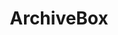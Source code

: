 ---
draft: false
title: ArchiveBox
content:
  id: archivebox
  name: ArchiveBox
  logo: /images/hosting-and-infrastructure/storage/archivebox/logo.png
  website: https://archivebox.io/
  iframe_website: /website-iframe/hosting-and-infrastructure/storage/archivebox
  dashboardImage: /images/hosting-and-infrastructure/storage/archivebox/screenshot-1.png
  short_description: ArchiveBox is a powerful, self-hosted internet archiving solution to collect, save, and view sites you want to preserve offline.
  description: ArchiveBox is a powerful, self-hosted internet archiving solution to collect, save, and view sites you want to preserve offline.
  features:
    - title: Powerfull, intuitive command line interface
      description: ArchiveBox comes with a command-line app that works directly from your terminal, a web application that works seamlessly in all modern browsers, and a new released desktop app that works for Windows, Linux, and macOS.
    - title: Scheduled Archiving
      description: "ArchiveBox contains a built-in scheduler that supports pulling in URLs regularly from the web or from the local filesystem. ArchiveBox ignores links that are imported multiple times (keeping the earliest version that it's seen). This means you can add cron jobs that regularly poll the same file or URL for new links, adding only new ones as necessary, or you can pass --overwrite to save a fresh copy each time the scheduled task runs.Uses standard, durable, long-term formats"
    - title: Uses standard, durable, long-term formats
      description: ArchiveBox supports many input formats for URLs, including Pocket & Pinboard exports, Browser bookmarks, Browser history, plain text, HTML, markdown, and more!
    - title: Archive Layout
      description: "All of ArchiveBox's state (including the index, snapshot data, and config file) is stored in a single folder called the 'ArchiveBox data folder'. All archivebox CLI commands must be run from inside this folder, and you first create it by running archivebox init."
  screenshots:
    - /images/hosting-and-infrastructure/storage/archivebox/screenshot-1.png
    - /images/hosting-and-infrastructure/storage/archivebox/screenshot-2.png
---